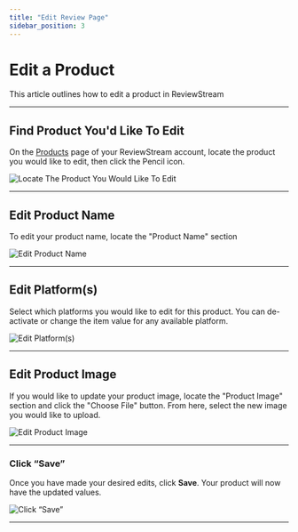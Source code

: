 ```yaml
---
title: "Edit Review Page"
sidebar_position: 3
---
```


# Edit a Product

This article outlines how to edit a product in ReviewStream

---

## Find Product You'd Like To Edit

On the [Products](https://app.reviewstream.ai/products) page of your ReviewStream account, locate the product you would like to edit, then click the Pencil icon.

![Locate The Product You Would Like To Edit](/img/items/products/edit.png)

---

## Edit Product Name

To edit your product name, locate the "Product Name" section

![Edit Product Name](/img/items/products/edit_name.png)

---

## Edit Platform(s)

Select which platforms you would like to edit for this product. You can de-activate or change the item value for any available platform.

![Edit Platform(s)](/img/items/products/edit_platforms.png)

---

## Edit Product Image

If you would like to update your product image, locate the "Product Image" section and click the "Choose File" button. From here, select the new image you would like to upload.

![Edit Product Image](/img/items/products/edit_image.png)

---

### Click “Save”

Once you have made your desired edits, click **Save**. Your product will now have the updated values.

![Click “Save”](/img/items/products/save_edit.png)

---

